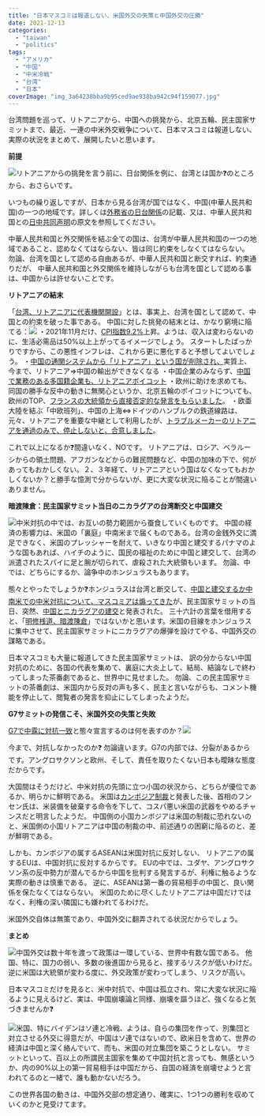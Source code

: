 ```yaml
---
title: "日本マスコミは報道しない、米国外交の失策と中国外交の圧勝"
date: 2021-12-13
categories: 
  - "taiwan"
  - "politics"
tags: 
  - "アメリカ"
  - "中国"
  - "中米冷戦"
  - "台湾"
  - "日本"
coverImage: "img_3a64238bba9b95ced9ae938ba942c94f159077.jpg"
---
```


台湾問題を巡って、リトアニアから、中国への挑発から、北京五輪、民主国家サミットまで、最近、一連の中米外交戦争について、日本マスコミは報道しない、実際の状況をまとめて、展開したいと思います。

**前提**

![](images/202112131.png)リトアニアからの挑発を言う前に、日台関係を例に、台湾とは国か❓のところから、おさらいです。

いつもの繰り返しですが、日本から見る台湾が国ではなく、中国(中華人民共和国)の一つの地域です。詳しくは[外務省の日台関係](https://www.mofa.go.jp/mofaj/area/taiwan/data.html#section5)の記載、又は、中華人民共和国との[日中共同声明](https://www.mofa.go.jp/mofaj/area/china/nc_seimei.html)の原文を参照してください。

中華人民共和国と外交関係を結ぶ全ての国は、台湾が中華人民共和国の一つの地域であること、認めなくてはならない、皆は同じ約束をしなくてはならない。 勿論、台湾を国として認める自由あるが、中華人民共和国と断交すれば、約束通りだが、 中華人民共和国と外交関係を維持しながらも台湾を国として認める事は、中国からは許せないことです。

**リトアニアの結末**

「[台湾、リトアニアに代表機関開設](https://www.nikkei.com/article/DGXZQOGM18AP10Y1A111C2000000/#:~:text=%E3%80%90%E5%8F%B0%E5%8C%97%3D%E4%B8%AD%E6%9D%91%E8%A3%95%E3%80%91%E5%8F%B0%E6%B9%BE,%E5%A4%A7%E4%BD%BF%E9%A4%A8%E3%81%A8%E3%81%97%E3%81%A6%E6%A9%9F%E8%83%BD%E3%81%99%E3%82%8B%E3%80%82)」とは、事実上、台湾を国として認めて、中国との約束を破った事である。 中国に対した挑発の結末とは、かなり窮境に陥てる：![](images/202112132.png) ・2021年11月だけ、[CPI指数9.2%](https://jp.knoema.com/atlas/%e3%83%aa%e3%83%88%e3%82%a2%e3%83%8b%e3%82%a2/topics/%e7%b5%8c%e6%b8%88/%e7%9f%ad%e6%9c%9f%e7%9a%84%e3%81%aa%e6%8c%87%e6%a8%99/CPI%e4%be%a1%e6%a0%bc%e5%af%be%e5%89%8d%e5%b9%b4%e6%af%94)上昇。ようは、収入は変わらないのに、生活必需品は50%以上上がってるイメージでしょう。 スタートしたばっかりですから、この悪性インフレは、これから更に悪化すると予想してよいでしょう。 ・[中国の通関システムから「リトアニア」という国が削除され、](https://www.afpbb.com/articles/-/3379156)実質上、今まで、リトアニア⇒中国の輸出ができなくなる ・中国企業のみならず、[中国で業務のある多国籍企業も、リトアニアボイコット](https://jp.reuters.com/article/china-lithuania-trade-idJPKBN2IO0EZ) ・欧州に助けを求めても、同国の勝手な反中の動きに無関心というか、北京五輪のボイコットについても、欧州のTOP、[フランスの大統領から直接否定的な発言をもらいました](https://news.yahoo.co.jp/articles/4e5814f5bfddd6676763307125894bfc474d072c)。 ・欧亜大陸を結ぶ「中欧班列」、中国の上海⇔ドイツのハンブルクの鉄道線路は、元々、リトアニアを重要な中継として利用したが、[トラブルメーカーのリトアニアを通過のみで、停止しないと、合意しました](https://twitter.com/loveapple/status/1468833630114168833?s=20)。

これで以上になるか❓間違いなく、NOです。 リトアニアは、ロシア、ベラルーシからの領土問題、アフガンなどからの難民問題など、中国の加味の下で、何があってもおかしくない。２、３年経て、リトアニアという国はなくなってもおかしくないか？と勝手な憶測で分からないが、更に大変な状況に陥ることが間違いありません。

**暗渡陳倉：民主国家サミット当日のニカラグアの台湾断交と中国建交**

![](images/202112133.jpg)中米対抗の中では、お互いの勢力範囲から蚕食していくものです。 中国の経済の影響力は、米国の「裏庭」中南米まで届くものである。台湾の金銭外交に満足できなく、米国のプレッシャーを耐えて、いきなり中国と建交するパナマのような国もあれば、ハイチのように、国民の福祉のために中国と建交して、台湾の派遣されたスパイに足と腕が切られて、虐殺された大統領もいます。 勿論、中では、どちらにするか、論争中のホンジュラスもあります。

態々とやったでしょうか❓ホンジュラスは台湾と断交して、[中国と建交するか中南米での中米対抗について、マスコミアは煽ってきた](https://www.sankei.com/article/20211117-TEXRTGMVANLABFKTEA2BDBJFFI/)が、民主国家サミットの当日、突然、[中国とニカラグアの建交](https://jp.reuters.com/article/nicaragua-china-taiwan-idJPKBN2IP03Z)と発表された。 三十六計の言葉を借用すると、「[明修桟道、暗渡陳倉](https://ja.wikipedia.org/wiki/%E6%9A%97%E6%B8%A1%E9%99%B3%E5%80%89)」ではないかと思います。米国の目線をホンジュラスに集中させて、民主国家サミットにニカラグアの爆弾を設けてやる、中国外交の謀略である。

日本マスコミも大量に報道してきた民主国家サミットは、 訳の分からない中国対抗のために、各国の代表を集めて、裏庭に大炎上して、結局、結論なしで終わってしまった茶番劇であると、世界中に見せました。 勿論、この民主国家サミットの茶番劇は、米国内から反対の声も多く、民主と言いながらも、コメント機能を停止して、閲覧者の発言を抑止にしてしまったようだ。

**G7サミットの発信こそ、米国外交の失策と失敗**

[G7で中露に対抗一致](https://www.47news.jp/7162861.html)と態々宣言するのは何を表すのか？![](images/https___imgix-proxy.n8s.jp_DSXZQO1368373012122021000000-2.jpg)

今まで、対抗しなかったのか❓ 勿論違います。G7の内部では、分裂があるからです。アングロサクソンと欧州、そして、責任を取りたくない日本も曖昧な態度だからです。

大国間はそうだけど、中米対抗の先頭に立つ小国の状況から、どちらが優位であるか、明らかに鮮明である。 米国は[カンボジア制裁](https://news.yahoo.co.jp/articles/a19655e411bd2ccc011e9e8035f2766e346e8e6e)と発表した後、首相のフンセン氏は、米装備を破棄する命令を下して、コスパ悪い米国の武器をやめるチャンスだと明言したようだ。 中国側の小国カンボジアは米国の制裁に恐れないのと、米国側の小国リトアニアは中国の制裁の中、前述通りの困窮に陥るのと、差が鮮明である。

しかも、カンボジアの属するASEANは米国対抗に反対しない、 リトアニアの属するEUは、中国対抗に反対するからです。 EUの中では、ユダヤ、アングロサクソン系の反中勢力が潜んでるから中国を批判する発言するが、利権に触るような実際の動きは慎重である。 逆に、ASEANは第一番の貿易相手の中国と、良い関係を保たなくてはならない。 米国のために尽くしたリトアニアは中国だけではなく、利権の深い隣国にも嫌われてるわけだ。

米国外交自体は無策であり、中国外交に翻弄されてる状況だからでしょう。

**まとめ**

![](images/images-7.jpg)中国外交は数十年を渡って政策は一環している、世界中有数な国である。 他国、特に、国力の弱い、多数の後進国から見ると、接するリスクが低いわけだ。逆に米国は大統領が変わる度に、外交政策が変わってしまう、リスクが高い。

日本マスコミだけを見ると、米中対抗で、中国は孤立され、常に大変な状況に陥るように見えるけど、実は、中国崩壊論と同様、崩壊を謳うほど、強くなると気づきませんか❓

![](images/8.jpg)米国、特にバイデンはソ連と冷戦、ようは、自らの集団を作って、別集団と対立させる外交に得意だが、中国はソ連ではないので、欧米日を含めて、世界の経済は中国と深く絡んでいて、而も、米国の対立集団を築こうとしない。 サミットといって、百以上の所謂民主国家を集めて中国対抗と言っても、無感というか、内の90%以上の第一貿易相手は中国だから、自国の経済を崩壊せようと言われてるのと一緒で、誰も動かないだろう。

この世界各国の動きは、中国外交部の想定通り、確実に、1つ1つの勝利を収めていくのかと見受けてます。
